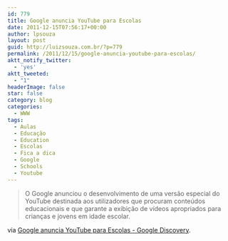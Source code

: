 ```yaml
---
id: 779
title: Google anuncia YouTube para Escolas
date: 2011-12-15T07:56:17+00:00
author: lpsouza
layout: post
guid: http://luizsouza.com.br/?p=779
permalink: /2011/12/15/google-anuncia-youtube-para-escolas/
aktt_notify_twitter:
  - 'yes'
aktt_tweeted:
  - "1"
headerImage: false
star: false
category: blog
categories:
  - WWW
tags:
  - Aulas
  - Educação
  - Education
  - Escolas
  - Fica a dica
  - Google
  - Schools
  - Youtube
---
```

> O Google anunciou o desenvolvimento de uma versão especial do YouTube destinada aos utilizadores que procuram conteúdos educacionais e que garante a exibição de vídeos apropriados para crianças e jovens em idade escolar.

via [Google anuncia YouTube para Escolas - Google Discovery](http://googlediscovery.com/2011/12/13/google-anuncia-youtube-para-escolas/?utm_source=feedburner&utm_medium=feed&utm_campaign=Feed%3A+googlediscovery+%28Google+Discovery.com%29).
